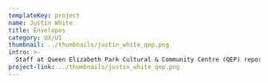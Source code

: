 ```yaml
---
templateKey: project
name: Justin White
title: Envelopes
category: UX/UI
thumbnail: ../thumbnails/justin_white_qep.png
intro: >-
  Staff at Queen Elizabeth Park Cultural & Community Centre (QEP) reported that members expressed frustration with the Centre’s online studio calendar. My group conducted user research, built a working prototype, and lead on-site user testing for a studio calendar redesign.
project-link: ../thumbnails/justin_white_qep.png
---
```

